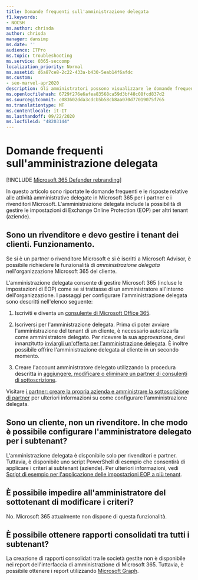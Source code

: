 ```yaml
---
title: Domande frequenti sull'amministrazione delegata
f1.keywords:
- NOCSH
ms.author: chrisda
author: chrisda
manager: dansimp
ms.date: ''
audience: ITPro
ms.topic: troubleshooting
ms.service: O365-seccomp
localization_priority: Normal
ms.assetid: d6a87ce8-2c22-433a-b430-5eab14f6afdc
ms.custom:
- seo-marvel-apr2020
description: Gli amministratori possono visualizzare le domande frequenti e le risposte alle attività amministrative delegate in Microsoft 365 per i partner e rivenditori Microsoft.
ms.openlocfilehash: 6729f276e6afea83568ca59d3bf48c08fcd837d2
ms.sourcegitcommit: c083602dda3cdcb5b58cb8aa070d77019075f765
ms.translationtype: MT
ms.contentlocale: it-IT
ms.lasthandoff: 09/22/2020
ms.locfileid: "48203144"
---
```

# <a name="delegated-administration-faq"></a>Domande frequenti sull'amministrazione delegata

[!INCLUDE [Microsoft 365 Defender rebranding](../includes/microsoft-defender-for-office.md)]


In questo articolo sono riportate le domande frequenti e le risposte relative alle attività amministrative delegate in Microsoft 365 per i partner e i rivenditori Microsoft. L'amministrazione delegata include la possibilità di gestire le impostazioni di Exchange Online Protection (EOP) per altri tenant (aziende).

## <a name="im-a-reseller-and-i-need-to-manage-my-customer-tenants-how-does-this-work"></a>Sono un rivenditore e devo gestire i tenant dei clienti. Funzionamento.

Se si è un partner o rivenditore Microsoft e si è iscritti a Microsoft Advisor, è possibile richiedere le funzionalità di _amministrazione delegata_ nell'organizzazione Microsoft 365 del cliente.

L'amministrazione delegata consente di gestire Microsoft 365 (incluse le impostazioni di EOP) come se si trattasse di un amministratore all'interno dell'organizzazione. I passaggi per configurare l'amministrazione delegata sono descritti nell'elenco seguente:

1. Iscriviti e diventa un [consulente di Microsoft Office 365](https://aka.ms/cloudbenefits).

2. Iscriversi per l'amministrazione delegata. Prima di poter avviare l'amministrazione del tenant di un cliente, è necessario autorizzarla come amministratore delegato. Per ricevere la sua approvazione, devi innanzitutto [inviargli un'offerta per l'amministrazione delegata](https://support.microsoft.com/office/26530dc0-ebba-415b-86b1-b55bc06b073e). È inoltre possibile offrire l'amministrazione delegata al cliente in un secondo momento.

3. Creare l'account amministratore delegato utilizzando la procedura descritta in [aggiungere, modificare o eliminare un partner di consulenti di sottoscrizione](https://docs.microsoft.com/microsoft-365/admin/misc/add-partner).

Visitare [i partner: creare la propria azienda e amministrare la sottoscrizione di partner](https://support.microsoft.com/office/30dd1681-47e0-4cbc-abfe-a222cd111319) per ulteriori informazioni su come configurare l'amministrazione delegata.

## <a name="im-a-customer-not-a-reseller-how-can-set-up-delegated-administrator-for-my-subtenants"></a>Sono un cliente, non un rivenditore. In che modo è possibile configurare l'amministratore delegato per i subtenant?

L'amministrazione delegata è disponibile solo per rivenditori e partner. Tuttavia, è disponibile uno script PowerShell di esempio che consentirà di applicare i criteri ai subtenant (aziende). Per ulteriori informazioni, vedi [Script di esempio per l'applicazione delle impostazioni EOP a più tenant](sample-script-for-applying-eop-settings-to-multiple-tenants.md).

## <a name="can-i-prevent-my-subtenant-admin-from-modifying-my-policy"></a>È possibile impedire all'amministratore del sottotenant di modificare i criteri?

No. Microsoft 365 attualmente non dispone di questa funzionalità.

## <a name="can-i-get-consolidated-reporting-across-all-of-my-subtenants"></a>È possibile ottenere rapporti consolidati tra tutti i subtenant?

La creazione di rapporti consolidati tra le società gestite non è disponibile nei report dell'interfaccia di amministrazione di Microsoft 365. Tuttavia, è possibile ottenere i report utilizzando [Microsoft Graph](https://docs.microsoft.com/graph/overview).

